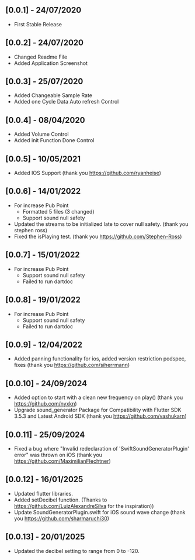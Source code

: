 ## [0.0.1] - 24/07/2020

* First Stable Release

## [0.0.2] - 24/07/2020

* Changed Readme File
* Added Application Screenshot

## [0.0.3] - 25/07/2020

* Added Changeable Sample Rate
* Added one Cycle Data Auto refresh Control

## [0.0.4] - 08/04/2020

* Added Volume Control
* Added init Function Done Control

## [0.0.5] - 10/05/2021

* Added IOS Support (thank you https://github.com/ryanheise)

## [0.0.6] - 14/01/2022

* For increase Pub Point
    - Formatted 5 files (3 changed)
    - Support sound null safety
* Updated the streams to be initialized late to cover null safety. (thank you stephen ross)
* Fixed the isPlaying test. (thank you https://github.com/Stephen-Ross)

## [0.0.7] - 15/01/2022

* For increase Pub Point
  - Support sound null safety
  - Failed to run dartdoc

## [0.0.8] - 19/01/2022

* For increase Pub Point
  - Support sound null safety
  - Failed to run dartdoc

## [0.0.9] - 12/04/2022

* Added panning functionality for ios, added version restriction podspec, fixes (thank you https://github.com/siherrmann)

## [0.0.10] - 24/09/2024

* Added option to start with a clean new frequency on play() (thank you https://github.com/nyxkn)
* Upgrade sound_generator Package for Compatibility with Flutter SDK 3.5.3 and Latest Android SDK (thank you https://github.com/vashukarn)

## [0.0.11] - 25/09/2024

* Fixed a bug where "Invalid redeclaration of 'SwiftSoundGeneratorPlugin' error" was thrown on iOS  (thank you https://github.com/MaximilianFlechtner)

## [0.0.12] - 16/01/2025

* Updated flutter libraries.
* Added setDecibel function. (Thanks to https://github.com/LuizAlexandreSilva for the inspiration))
* Update SoundGeneratorPlugin.swift for iOS sound wave change (thank you https://github.com/sharmaruchi30)

## [0.0.13] - 20/01/2025

* Updated the decibel setting to range from 0 to -120.